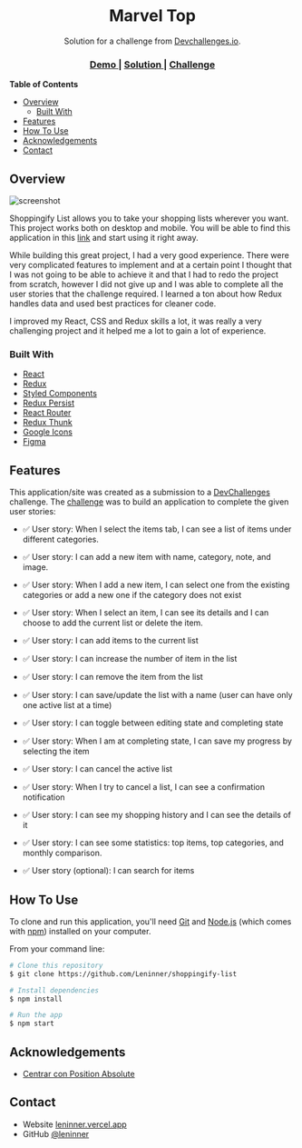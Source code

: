 <!-- Please update value in the {}  -->

<h1 align="center">Marvel Top</h1>

<div align="center">
   Solution for a challenge from  <a href="http://devchallenges.io">Devchallenges.io</a>.
</div>

<div align="center">
  <h3>
    <a href="https://shoppingify-project.vercel.app/">
      Demo
    </a>
    <span> | </span>
    <a href="https://github.com/Leninner/shoppingify-list">
      Solution
    </a>
    <span> | </span>
    <a href="https://devchallenges.io/challenges/mGd5VpbO4JnzU6I9l96x">
      Challenge
    </a>
  </h3>
</div>

<!-- TABLE OF CONTENTS -->

**Table of Contents**

- [Overview](#overview)
  - [Built With](#built-with)
- [Features](#features)
- [How To Use](#how-to-use)
- [Acknowledgements](#acknowledgements)
- [Contact](#contact)

<!-- OVERVIEW -->

## Overview

![screenshot](https://user-images.githubusercontent.com/67031243/156062889-7dd2fce8-166a-4ace-9dbc-63a6a7bbaa85.png)

Shoppingify List allows you to take your shopping lists wherever you want. This project works both on desktop and mobile.
You will be able to find this application in this [link](https://shoppingify-project.vercel.app/) and start using it right away.

While building this great project, I had a very good experience. There were very complicated features to implement and at a certain point I thought that I was not going to be able to achieve it and that I had to redo the project from scratch, however I did not give up and I was able to complete all the user stories that the challenge required.
I learned a ton about how Redux handles data and used best practices for cleaner code.

I improved my React, CSS and Redux skills a lot, it was really a very challenging project and it helped me a lot to gain a lot of experience.

### Built With

<!-- This section should list any major frameworks that you built your project using. Here are a few examples.-->

- [React](https://reactjs.org/)
- [Redux](https://redux.js.org/)
- [Styled Components](https://styled-components.com/)
- [Redux Persist](https://redux-persist.js.org/)
- [React Router](https://reactrouter.com/)
- [Redux Thunk](https://redux-thunk.js.org/)
- [Google Icons](https://material.io/resources/icons/)
- [Figma](https://www.figma.com/)

## Features

<!-- List the features of your application or follow the template. Don't share the figma file here :) -->

This application/site was created as a submission to a [DevChallenges](https://devchallenges.io/challenges) challenge. The [challenge](https://devchallenges.io/challenges/mGd5VpbO4JnzU6I9l96x) was to build an application to complete the given user stories:

- ✅ User story: When I select the items tab, I can see a list of items under different categories.

- ✅ User story: I can add a new item with name, category, note, and image.

- ✅ User story: When I add a new item, I can select one from the existing categories or add a new one if the category does not exist

- ✅ User story: When I select an item, I can see its details and I can choose to add the current list or delete the item.

- ✅ User story: I can add items to the current list

- ✅ User story: I can increase the number of item in the list

- ✅ User story: I can remove the item from the list

- ✅ User story: I can save/update the list with a name (user can have only one active list at a time)

- ✅ User story: I can toggle between editing state and completing state

- ✅ User story: When I am at completing state, I can save my progress by selecting the item

- ✅ User story: I can cancel the active list

- ✅ User story: When I try to cancel a list, I can see a confirmation notification

- ✅ User story: I can see my shopping history and I can see the details of it

- ✅ User story: I can see some statistics: top items, top categories, and monthly comparison.

- ✅ User story (optional): I can search for items

## How To Use

<!-- Example: -->

To clone and run this application, you'll need [Git](https://git-scm.com) and [Node.js](https://nodejs.org/en/download/) (which comes with [npm](http://npmjs.com)) installed on your computer.

From your command line:

```bash
# Clone this repository
$ git clone https://github.com/Leninner/shoppingify-list

# Install dependencies
$ npm install

# Run the app
$ npm start
```

## Acknowledgements

<!-- This section should list any articles or add-ons/plugins that helps you to complete the project. This is optional but it will help you in the future. For example -->

- [Centrar con Position Absolute](https://www.esthersola.com/css-centrar-postion-absolute/)

## Contact

- Website [leninner.vercel.app](https://leninner.vercel.app)
- GitHub [@leninner](https://github.com/leninner)

